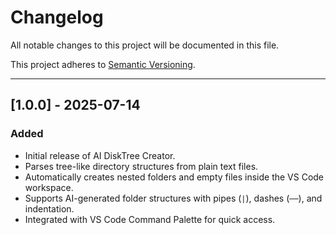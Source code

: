 # Changelog

All notable changes to this project will be documented in this file.

This project adheres to [Semantic Versioning](https://semver.org/).

---

## [1.0.0] - 2025-07-14
### Added
- Initial release of AI DiskTree Creator.
- Parses tree-like directory structures from plain text files.
- Automatically creates nested folders and empty files inside the VS Code workspace.
- Supports AI-generated folder structures with pipes (`|`), dashes (`──`), and indentation.
- Integrated with VS Code Command Palette for quick access.

